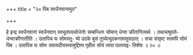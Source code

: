 +++
title = "२० पिब स्वधैनवानामुत"

+++

हे इन्द्र स्वधैनवानां स्वधैनवान् स्वभूतपयसोधेनोः सम्बन्धिनः सोमान् धेन्वा क्रीतानित्यर्थः । तथाचश्रूयते-धेन्वाक्रीणातीति । उतापिच यः सोमस्तु- ष्ये उदके बुसं तुग्र्येत्युदकनामसुपाठात् । सचा संसृष्ट स्तमपि सोमं पिब । उतापिच यः सोमः तवत्वदीयस्त्वामुद्दिश्य गृहीतः सोयं त्वया पातव्यइ- तिशेषः ॥ २० ॥